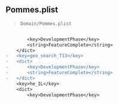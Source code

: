 ## Pommes.plist

> `Domain/Pommes.plist`

```diff

 		<key>DevelopmentPhase</key>
 		<string>FeatureComplete</string>
 	</dict>
-	<key>geo_search_T13</key>
-	<dict>
-		<key>DevelopmentPhase</key>
-		<string>FeatureComplete</string>
-	</dict>
 	<key>he_IL</key>
 	<dict>
 		<key>DevelopmentPhase</key>

```
